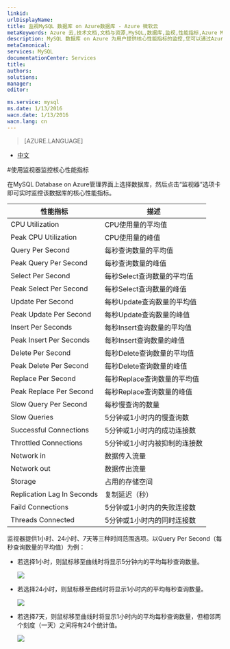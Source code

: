 ```yaml
---
linkid: 
urlDisplayName: 
title: 监视MySQL 数据库 on Azure数据库 - Azure 微软云
metaKeywords: Azure 云,技术文档,文档与资源,MySQL,数据库,监视,性能指标,Azure MySQL, MySQL PaaS,Azure MySQL PaaS, Azure MySQL Service, Azure RDS
description: MySQL 数据库 on Azure 为用户提供核心性能指标的监控,您可以通过Azure管理门户的仪表盘进行查看。
metaCanonical: 
services: MySQL
documentationCenter: Services
title: 
authors: 
solutions: 
manager: 
editor: 

ms.service: mysql
ms.date: 1/13/2016
wacn.date: 1/13/2016
wacn.lang: cn
---
```


> [AZURE.LANGUAGE]
- [中文](./mysql-database-operation-monitoring-metrics.md)

#使用监视器监控核心性能指标

在MySQL Database on Azure管理界面上选择数据库，然后点击“监视器”选项卡即可实时监控该数据库的核心性能指标。

| 性能指标 | 描述 |
| ------------- | ------------- |
| CPU Utilization | CPU使用量的平均值 |
| Peak CPU Utilization | CPU使用量的峰值 |
| Query Per Second | 每秒查询数量的平均值 |
| Peak Query Per Second | 每秒查询数量的峰值 |
| Select Per Second | 每秒Select查询数量的平均值 |
| Peak Select Per Second | 每秒Select查询数量的峰值 |
| Update Per Second | 每秒Update查询数量的平均值 |
| Peak Update Per Second | 每秒Update查询数量的峰值 |
| Insert Per Seconds | 每秒Insert查询数量的平均值 |
| Peak Insert Per Seconds | 每秒Insert查询数量的峰值 |
| Delete Per Second | 每秒Delete查询数量的平均值 |
| Peak Delete Per Second | 每秒Delete查询数量的峰值 |
| Replace Per Second | 每秒Replace查询数量的平均值 |
| Peak Replace Per Second | 每秒Replace查询数量的峰值 |
| Slow Query Per Second | 每秒慢查询的数量 |
| Slow Queries | 5分钟或1小时内的慢查询数 |
| Successful Connections | 5分钟或1小时内的成功连接数 |
| Throttled Connections | 5分钟或1小时内被抑制的连接数 |
| Network in | 数据传入流量 |
| Network out | 数据传出流量 |
| Storage | 占用的存储空间 |
| Replication Lag In Seconds | 复制延迟（秒） |
| Faild Connections | 5分钟或1小时内的失败连接数 |
| Threads Connected | 5分钟或1小时内的同时连接数 |

监视器提供1小时、24小时、7天等三种时间范围选项。以Query Per Second（每秒查询数量的平均值）为例：

- 若选择1小时，则鼠标移至曲线时将显示5分钟内的平均每秒查询数量。

    ![](./media/mysql-database-operation-monitoring-metrics/scale_1hr.png)

- 若选择24小时，则鼠标移至曲线时将显示1小时内的平均每秒查询数量。

    ![](./media/mysql-database-operation-monitoring-metrics/scale_24hr.png)

- 若选择7天，则鼠标移至曲线时将显示1小时内的平均每秒查询数量，但相邻两个刻度（一天）之间将有24个统计值。

    ![](./media/mysql-database-operation-monitoring-metrics/scale_7days.png)